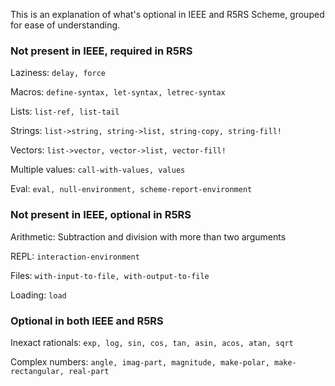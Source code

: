This is an explanation of what's optional in IEEE and R5RS Scheme, grouped for ease of understanding.

### Not present in IEEE, required in R5RS

Laziness: `delay, force`

Macros: `define-syntax, let-syntax, letrec-syntax`

Lists: `list-ref, list-tail`

Strings: `list->string, string->list, string-copy, string-fill!`

Vectors: `list->vector, vector->list, vector-fill!`

Multiple values: `call-with-values, values`

Eval: `eval, null-environment, scheme-report-environment`

### Not present in IEEE, optional in R5RS

Arithmetic: Subtraction and division with more than two arguments

REPL: `interaction-environment`

Files: `with-input-to-file, with-output-to-file`

Loading: `load`

### Optional in both IEEE and R5RS

Inexact rationals: `exp, log, sin, cos, tan, asin, acos, atan, sqrt`

Complex numbers: `angle, imag-part, magnitude, make-polar, make-rectangular, real-part`

